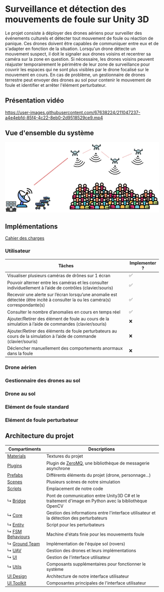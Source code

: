 # Surveillance et détection des mouvements de foule sur Unity 3D

Le projet consiste à déployer des drones aériens pour surveiller des événements culturels et détecter tout mouvement de foule ou réaction de panique. Ces drones doivent être capables de communiquer entre eux et de s'adapter en fonction de la situation. Lorsqu'un drone détecte un mouvement suspect, il doit le signaler aux drones voisins et recentrer sa caméra sur la zone en question. Si nécessaire, les drones voisins peuvent réajuster temporairement le périmètre de leur zone de surveillance pour couvrir les espaces qui ne sont plus visibles par le drone focalisé sur le mouvement en cours. En cas de problème, un gestionnaire de drones terrestre peut envoyer des drones au sol pour contenir le mouvement de foule et identifier et arrêter l'élément perturbateur.

## Présentation vidéo

https://user-images.githubusercontent.com/67638224/211047237-a4e4ebfd-85f4-4c22-8eb0-2d9518529ce9.mp4

## Vue d'ensemble du système

![Représentation du projet](docs/images/intro.png)

## Implémentations

[Cahier des charges](https://docs.google.com/document/d/1W9_L-3wnJW1qDWdUnx-Slf4nJRdZGfmyLsaZq3f1Hkk/edit)

### Utilisateur

| Tâches                                                                                                                          	| Implementer ? 	|
|---------------------------------------------------------------------------------------------------------------------------------	|---------------	|
| Visualiser plusieurs caméras de drônes sur 1 écran                                                                              	| ✅             	|
| Pouvoir alterner entre les caméras et les consulter individuellement à l’aide de contrôles (clavier/souris)                     	| ✅             	|
| Recevoir une alerte sur l’écran lorsqu’une anomalie est détectée (être incité à consulter la ou les caméra(s) correspondante(s) 	| ✅             	|
| Consulter le nombre d’anomalies en cours en temps réel                                                                          	| ✅             	|
| Ajouter/Retirer des élément de foule au cours de la simulation à l’aide de commandes (clavier/souris)                           	| ❌             	|
| Ajouter/Retirer des éléments de foule perturbateurs au cours de la simulation à l’aide de commande (clavier/souris)             	| ❌             	|
| Déclencher manuellement des comportements anormaux dans la foule                                                                	| ❌             	|

### Drone aérien

### Gestionnaire des drones au sol

### Drone au sol

### Elément de foule standard

### Elément de foule perturbateur


## Architecture du projet

| Compartiments                                                       	| Descriptions                                                                                          	|
|---------------------------------------------------------------------	|-------------------------------------------------------------------------------------------------------	|
| [Materials](CrowdSupervisor/Assets/Materials/)                      	| Textures du projet                                                                                    	|
| [Plugins](CrowdSupervisor/Assets/Plugins/)                          	| Plugin de [ZeroMQ](https://zeromq.org/), une bibliothèque de messagerie asynchrone                    	|
| [Prefabs](CrowdSupervisor/Assets/Prefabs/)                          	| Différents éléments du projet (drone, personnage...)                                                  	|
| [Scenes](CrowdSupervisor/Assets/Scenes/)                            	| Plusieurs scènes de notre simulation                                                                  	|
| [Scripts](CrowdSupervisor/Assets/Scripts/)                          	| Emplacement de notre code                                                                             	|
| ↳ [Bridge](CrowdSupervisor/Assets/Scripts/Bridge)                   	| Pont de communication entre Unity3D C# et le traitement d'image en Python avec la bibliothèque OpenCV 	|
| ↳ [Core](CrowdSupervisor/Assets/Scripts/Bridge)                     	| Gestion des informations entre l'interface utilisateur et la détection des perturbateurs              	|
| ↳ [Entity](CrowdSupervisor/Assets/Scripts/Entity)                   	| Script pour les perturbateurs                                                                         	|
| ↳ [FSM Behaviours](CrowdSupervisor/Assets/Scripts/FSM%20Behaviours) 	| Machine d'états finie pour les mouvements foule                                                       	|
| ↳ [Ground Team](CrowdSupervisor/Assets/Scripts/Ground%20Team)       	| Implémentation de l'équipe sol (rovers)                                                               	|
| ↳ [UAV](CrowdSupervisor/Assets/Scripts/UAV)                         	| Gestion des drones et leurs implémentations                                                           	|
| ↳ [UI](CrowdSupervisor/Assets/Scripts/UI)                           	| Gestion de l'interface utilisateur                                                                    	|
| ↳ [Utils](CrowdSupervisor/Assets/Scripts/Utils)                     	| Composants supplémentaires pour fonctionner le système                                                	|
| [UI Design](CrowdSupervisor/Assets/UI%20Design/)                    	| Architecture de notre interface utilisateur                                                           	|
| [UI Toolkit](CrowdSupervisor/Assets/UI%20Toolkit/)                  	| Composantes principales de l'interface utilisateur                                                    	|
